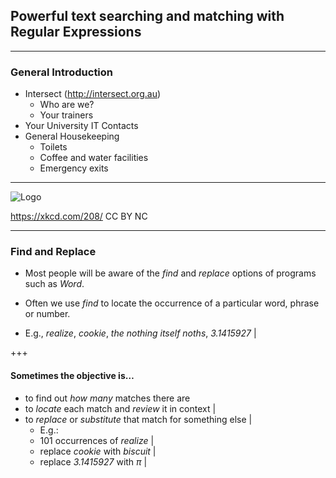 ## Powerful text searching and matching with Regular Expressions

---

### General Introduction

- Intersect (http://intersect.org.au)
   - Who are we?
   - Your trainers
- Your University IT Contacts
- General Housekeeping
   - Toilets
   - Coffee and water facilities
   - Emergency exits

---

![Logo](https://imgs.xkcd.com/comics/regular_expressions.png)

https://xkcd.com/208/ CC BY NC

---

### Find and Replace

- Most people will be aware of the *find* and *replace* options of programs such as *Word*.

- Often we use *find* to locate the occurrence of a particular word, phrase or number.

- E.g., _realize_, _cookie_, _the nothing itself noths_, _3.1415927_ |

+++

#### Sometimes the objective is…

- to find out *how many* matches there are
- to *locate* each match and *review* it in context |
- to *replace* or *substitute* that match for something else |
   - E.g.:
   - 101 occurrences of _realize_ |
   - replace _cookie_ with _biscuit_ |
   - replace _3.1415927_ with _π_ |
